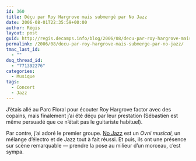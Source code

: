 ```yaml
---
id: 360
title: Déçu par Roy Hargrove mais submergé par No Jazz
date: 2006-08-01T22:35:59+00:00
author: Régis
layout: post
guid: http://regis.decamps.info/blog/2006/08/decu-par-roy-hargrove-mais-submerge-par-no-jazz/
permalink: /2006/08/decu-par-roy-hargrove-mais-submerge-par-no-jazz/
tmac_last_id:
  - ""
dsq_thread_id:
  - "771392276"
categories:
  - Musique
tags:
  - Concert
  - Jazz
---
```

J’étais allé au Parc Floral pour écouter Roy Hargrove factor avec des copains, mais finalement j’ai été déçu par leur prestation (Sébastien est même persuadé que ce n’était pas le guitariste habituel).

Par contre, j’ai adoré le premier groupe. [No Jazz](http://www.nojazz.net/) est un _Ovni musical_, un mélange d’électro et de Jazz tout à fait réussi. Et puis, ils ont une présence sur scène remarquable &#8212; prendre la pose au milieur d’un morceau, c’est sympa.
